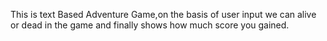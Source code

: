 This is text Based Adventure Game,on the basis of user input we can alive or dead in the game and finally shows how much score you gained.
